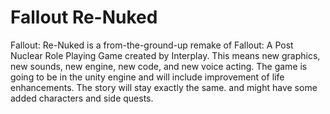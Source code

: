 # Fallout Re-Nuked
 Fallout: Re-Nuked is a from-the-ground-up remake of Fallout: A Post Nuclear Role Playing Game created by Interplay. This means new graphics, new sounds, new engine, new code, and new voice acting. The game is going to be in the unity engine and will include improvement of life enhancements. The story will stay exactly the same. and might have some added characters and side quests.
